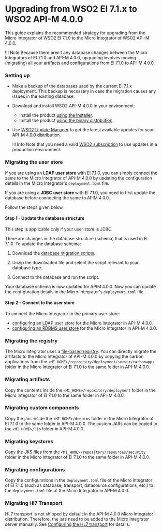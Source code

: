 # Upgrading from WSO2 EI 7.1.x to WSO2 API-M 4.0.0

This guide explains the recommended strategy for upgrading from the Micro Integrator of WSO2 EI 7.1.0 to the Micro Integrator of WSO2 API-M 4.0.0. 

!!! Note
	Because there aren't any database changes between the Micro Integrators of EI 7.1.0 and API-M 4.0.0, upgrading involves moving (migrating) all your artifacts and configurations from EI 7.1.0 to API-M 4.0.0.

### Setting up

-	Make a backup of the databases used by the current EI 7.1.x deployment. This backup is necessary in case the migration causes any issues in the existing database.
-	Download and install WSO2 API-M 4.0.0 in your environment:

	-	Install the product [using the Installer]({{base_path}}/install-and-setup/install/installing-the-product/installing-mi).
	-	Install the product [using the binary distribution]({{base_path}}/install-and-setup/install/installing-the-product/installing-mi).

-	Use [WSO2 Update Manager](https://updates.docs.wso2.com/en/latest/updates/overview/) to get the latest available updates for your API-M 4.0.0 distribution.

	!!! Info
		Note that you need a valid [WSO2 subscription](https://wso2.com/subscription) to use updates in a production environment.

### Migrating the user store

If you are using an **LDAP user store** with EI 7.1.0, you can simply connect the same to the Micro Integrator of API-M 4.0.0 by updating the configuration details in the Micro Integrator's `deployment.toml` file. 

If you are using a **JDBC user store** with EI 7.1.0, you need to first update the database before connecting the same to APIM 4.0.0.

Follow the steps given below.

#### Step 1 - Update the database structure

This step is applicable only if your user store is JDBC. 

There are changes in the database structure (schema) that is used in EI 7.1.0. To update the database schema:

1. Download the [database migration scripts]({{base_path}}/assets/attachments/migration/micro-integrator/migration-scripts-ei7.1.x-to-apim4.0.0.zip).

2. Unzip the downloaded file and select the script relevant to your database type.

3. Connect to the database and run the script.

Your database schema is now updated for APIM 4.0.0. Now you can update the configuration details in the Micro Integrator's `deployment.toml` file.

#### Step 2 - Connect to the user store

To connect the Micro Integrator to the primary user store:

-	[configuring an LDAP user store]({{base_path}}/install-and-setup/setup/mi-setup/user_stores/setting_up_a_userstore/#configuring-an-ldap-user-store) for the Micro Integrator in API-M 4.0.0.
-	[configuring an RDBMS user store]({{base_path}}/install-and-setup/setup/mi-setup/user_stores/setting_up_a_userstore/#configuring-an-rdbms-user-store) for the Micro Integrator in API-M 4.0.0.

### Migrating the registry

The Micro Integrator uses a [file-based registry]({{base_path}}/install-and-setup/setup/mi-setup/deployment/file_based_registry). You can directly migrate the artifacts to the Micro Integrator of API-M 4.0.0 by copying the carbon applications from the `<MI_HOME>/repository/deployment/server/carbonapps` folder in the Micro Integrator of EI 7.1.0 to the same folder in API-M 4.0.0. 

### Migrating artifacts

Copy the contents inside the `<MI_HOME>/repository/deployment` folder in the Micro Integrator of EI 7.1.0 to the same folder in API-M 4.0.0.

### Migrating custom components

Copy the jars inside the `<MI_HOME>/dropins` folder in the Micro Integrator of EI 7.1.0 to the same folder in API-M 4.0.0. The custom JARs can be copied to the `<MI_HOME>/lib` folder in API-M 4.0.0.

### Migrating keystores

Copy the JKS files from the `<MI_HOME>/repository/resources/security` folder in the Micro Integrator of EI 7.1.0 to the same folder in API-M 4.0.0.

### Migrating configurations

Copy the configurations in the `deployment.toml` file of the Micro Integrator of EI 7.1.0 (such as database, transport, datasource configurations, etc.) to the `deployment.toml` file of the Micro Integrator in API-M 4.0.0.

### Migrating Hl7 Transport

HL7 transport is not shipped by default in the API-M 4.0.0 Micro Integrator distribution. Therefore, the jars need to be added to the Micro Integrator server manually. See [Configuring the HL7 transport]({{base_path}}/install-and-setup/setup/mi-setup/transport_configurations/configuring-transports/#configuring-the-hl7-transport) for details.
